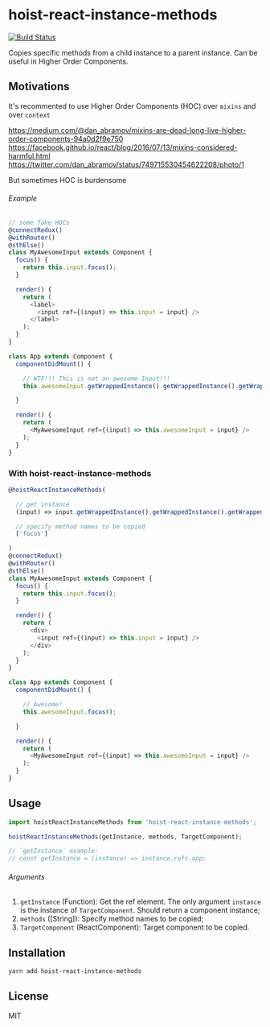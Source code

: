 # hoist-react-instance-methods

[![Build Status](https://travis-ci.org/Cap32/hoist-react-instance-methods.svg?branch=master)](https://travis-ci.org/Cap32/hoist-react-instance-methods)

Copies specific methods from a child instance to a parent instance. Can be useful in Higher Order Components.


## Motivations

It's recommented to use Higher Order Components (HOC) over `mixins` and over `context`

https://medium.com/@dan_abramov/mixins-are-dead-long-live-higher-order-components-94a0d2f9e750
https://facebook.github.io/react/blog/2016/07/13/mixins-considered-harmful.html
https://twitter.com/dan_abramov/status/749715530454622208/photo/1

But sometimes HOC is burdensome

###### Example

```js
// some fake HOCs
@connectRedux()
@withRouter()
@sthElse()
class MyAwesomeInput extends Component {
  focus() {
    return this.input.focus();
  }

  render() {
    return (
      <label>
        <input ref={(input) => this.input = input} />
      </label>
    );
  }
}

class App extends Component {
  componentDidMount() {

    // WTF!!! This is not an awesome Input!!!
    this.awesomeInput.getWrappedInstance().getWrappedInstance().getWrappedInstance().focus();

  }

  render() {
    return (
      <MyAwesomeInput ref={(input) => this.awesomeInput = input} />
    );
  }
}
```

### With hoist-react-instance-methods 

```js
@hoistReactInstanceMethods(

  // get instance
  (input) => input.getWrappedInstance().getWrappedInstance().getWrappedInstance(),

  // specify method names to be copied
  ['focus']

)
@connectRedux()
@withRouter()
@sthElse()
class MyAwesomeInput extends Component {
  focus() {
    return this.input.focus();
  }

  render() {
    return (
      <div>
        <input ref={(input) => this.input = input} />
      </div>
    );
  }
}

class App extends Component {
  componentDidMount() {

    // Awesome!
    this.awesomeInput.focus();

  }

  render() {
    return (
      <MyAwesomeInput ref={(input) => this.awesomeInput = input} />
    );
  }
}
```


## Usage

```js
import hoistReactInstanceMethods from 'hoist-react-instance-methods';

hoistReactInstanceMethods(getInstance, methods, TargetComponent);

// `getInstance` example:
// const getInstance = (instance) => instance.refs.app;
```

###### Arguments

1. `getInstance` (Function): Get the ref element. The only argument `instance` is the instance of `TargetComponent`. Should return a component instance;
2. `methods` ([String]): Specify method names to be copied;
3. `TargetComponent` (ReactComponent): Target component to be copied.


## Installation

```bash
yarn add hoist-react-instance-methods
```


## License

MIT

